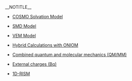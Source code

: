 \_\_NOTITLE\_\_

  - [COSMO Solvation Model](COSMO_Solvation_Model "wikilink")

<!-- end list -->

  - [SMD Model](SMD_Model "wikilink")

<!-- end list -->

  - [VEM Model](VEM_Model "wikilink")

<!-- end list -->

  - [Hybrid Calculations with ONIOM](ONIOM "wikilink")

<!-- end list -->

  - [Combined quantum and molecular mechanics (QM/MM)](QMMM "wikilink")

<!-- end list -->

  - [External charges (Bq)](Bq "wikilink")

<!-- end list -->

  - [1D-RISM ](1D-RISM "wikilink")
